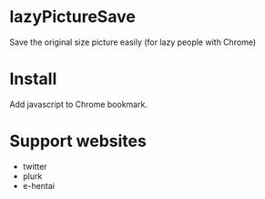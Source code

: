 # lazyPictureSave
Save the original size picture easily (for lazy people with Chrome)
# Install
Add javascript to Chrome bookmark.
# Support websites
* twitter
* plurk
* e-hentai
